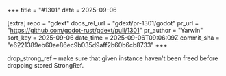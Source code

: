 +++
title = "#1301"
date = 2025-09-06

[extra]
repo = "gdext"
docs_rel_url = "gdext/pr-1301/godot"
pr_url = "https://github.com/godot-rust/gdext/pull/1301"
pr_author = "Yarwin"
sort_key = 2025-09-06
date_time = 2025-09-06T09:06:09Z
commit_sha = "e6221389eb60ae86ec9b035d9aff2b60b6cb8733"
+++

drop_strong_ref – make sure that given instance haven't been freed before dropping stored StrongRef.
